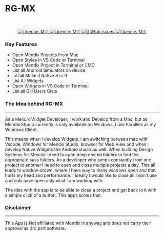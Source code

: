  <!-- <img  align="center" alt="headerIMG" src="https://github.com/ahwelgemoed/rg-mx/blob/main/github-images/Header.png?raw=true" target="_blank" /> -->

<h1 id='rg-mx-hook'>RG-MX</h1>

<br/>

<p align="center">
  <a href="">
    <img alt="License: MIT" src="https://img.shields.io/badge/Status-Very Beta-blue?style=for-the-badge" target="_blank" />
  </a>
  <a href="">
    <img alt="License: MIT" src="https://img.shields.io/github/issues/ahwelgemoed/rg-mx?style=for-the-badge" target="_blank" />
  </a>
  <a href="">
    <img alt="GitHub issues" src="https://img.shields.io/github/release/ahwelgemoed/rg-mx?style=for-the-badge" target="_blank" />
  </a>
  <a href="/LICENSE">
    <img alt="License: MIT" src="https://img.shields.io/badge/license-Apache%202.0-orange.svg?style=for-the-badge" target="_blank" />
  </a>
  <br/>
</p>
<h3>Key Features</h3>

- Open Mendix Projects From Mac
- Open Styles In VS Code or Terminal
- Open Mendix Project in Terminal or CMD
- List all Android Simulators on device
- Install Make it Native 8 or 9
- List All Widgets
- Open Widgets in VS Code or Terminal
- List all GH Users Gists

<h3>The Idea behind RG-MX</h3>
<hr/>
As a Mendix Widget Developer, I work and Develop from a Mac, but as Mendix Studio currently is only available on Windows, I use Parallels as my Windows Client.

This means when I develop Widgets, I am switching between mac with Vscode, Windows for Mendix Studio, browser for Web View and when I develop Native Widgets the Android studio as well. When building Design Systems for Mendix I need to open deep nested folders to find the appropriate sass folders. As a developer who jumps constantly from one project to another I need to open and close multiple projects a day. This all leads to window-drown, where I have way to many windows open and that hurts my head and performance. I ideally I would like to close all I don't use and only have open only what I am working with.

The idea with the app is to be able to close a project and get back to it with a simple click of a button. This apps solves that.

<h3>Disclaimer</h3>
<hr/>
This App is Not affiliated with Mendix in anyway and does not carry their approval as 3rd part software.

